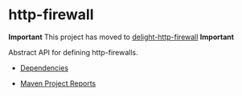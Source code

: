 http-firewall
=============

**Important** This project has moved to [delight-http-firewall](https://github.com/javadelight/delight-http-firewall) **Important**

Abstract API for defining http-firewalls.

- [Dependencies](http://modules.appjangle.com/http-firewall/latest/dependencies.html)

- [Maven Project Reports](http://modules.appjangle.com/http-firewall/latest/project-reports.html)

